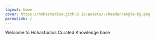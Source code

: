 ```yaml
---
layout: home
cover: https://hohastudios.github.io/assets/-/header/angle-bg.png
permalink: /
---
```


Welcome to Hohastudios Curated Knowledge base